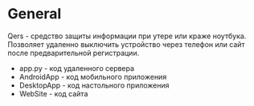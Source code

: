 # General

Qers - средство защиты информации при утере или краже ноутбука. Позволяет удаленно выключить устройство через телефон или сайт после предварительной регистрации.
* app.py -  код удаленного сервера
* AndroidApp - код мобильного приложения
* DesktopApp - код настольного приложения
* WebSite - код сайта
